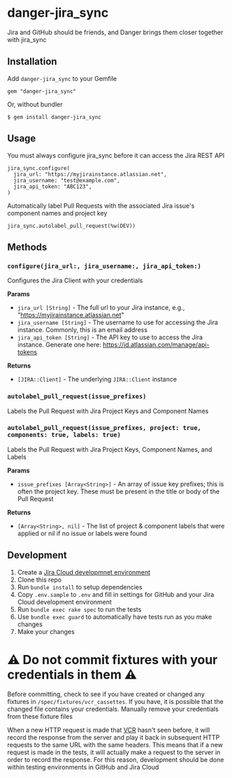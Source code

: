 # danger-jira_sync

Jira and GitHub should be friends, and Danger brings them closer together
with jira_sync

## Installation

Add `danger-jira_sync` to your Gemfile

    gem "danger-jira_sync"

Or, without bundler

    $ gem install danger-jira_sync

## Usage

You must always configure jira_sync before it can access the Jira REST API

    jira_sync.configure(
      jira_url: "https://myjirainstance.atlassian.net",
      jira_username: "test@example.com",
      jira_api_token: "ABC123",
    )

Automatically label Pull Requests with the associated Jira issue's component names and project key

    jira_sync.autolabel_pull_request(%w(DEV))

## Methods

### `configure(jira_url:, jira_username:, jira_api_token:)`
Configures the Jira Client with your credentials

**Params**
  - `jira_url [String]` - The full url to your Jira instance, e.g., "https://myjirainstance.atlassian.net"
  - `jira_username [String]` - The username to use for accessing the Jira instance. Commonly, this is an email address
  - `jira_api_token [String]` - The API key to use to access the Jira instance. Generate one here: https://id.atlassian.com/manage/api-tokens

**Returns**
 - `[JIRA::Client]` - The underlying `JIRA::Client` instance

### `autolabel_pull_request(issue_prefixes)`
Labels the Pull Request with Jira Project Keys and Component Names

### `autolabel_pull_request(issue_prefixes, project: true, components: true, labels: true)`
Labels the Pull Request with Jira Project Keys, Component Names, and Labels

**Params**
  - `issue_prefixes [Array<String>]` - An array of issue key prefixes; this is often the project key. These must be present in the title or body of the Pull Request

**Returns**
  - `[Array<String>, nil]` - The list of project & component labels that were applied or nil if no issue or labels were found


## Development

1. Create a [Jira Cloud developmnet environment](http://go.atlassian.com/cloud-dev)
2. Clone this repo
3. Run `bundle install` to setup dependencies
4. Copy `.env.sample` to `.env` and fill in settings for GitHub and your Jira Cloud development environment
5. Run `bundle exec rake spec` to run the tests
6. Use `bundle exec guard` to automatically have tests run as you make changes
7. Make your changes

# **:warning: Do not commit fixtures with your credentials in them :warning:**

Before committing, check to see if you have created or changed any fixtures in `/spec/fixtures/vcr_cassettes`. If you have, it is possible that the changed file contains your credentials. Manually remove your credentials from these fixture files

When a new HTTP request is made that [VCR](https://github.com/vcr/vcr) hasn't seen before, it will record the response from the server and play it back in subsequent HTTP requests to the same URL with the same headers. This means that if a new request is made in the tests, it will actually make a request to the server in order to record the response. For this reason, development should be done within testing environments in GitHub and Jira Cloud
